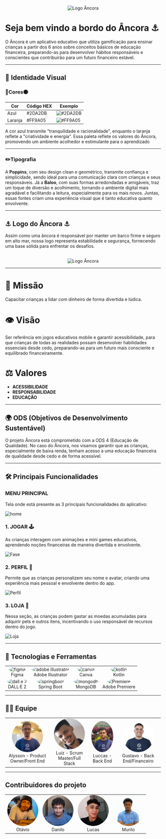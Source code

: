 <br />
<div align="center">
  <img src="https://github.com/user-attachments/assets/5e241c0c-e21a-476c-9178-c354dac6cd63" alt="Logo Âncora" width="350" height="300" />
</div>


# Seja bem vindo a bordo do **Âncora** ⚓

O Âncora é um aplicativo educativo que utiliza gamificação para ensinar crianças a partir dos 6 anos sobre conceitos básicos de educação financeira, preparando-as para desenvolver hábitos responsáveis e conscientes que contribuirão para um futuro financeiro estável.

---

## 🎨 **Identidade Visual**  

### 🔵**Cores**🟠  

| Cor             | Código HEX | Exemplo              |
|-----------------|------------|----------------------|
|    Azul  | #2DA2DB  | ![#2DA2DB](https://placehold.co/5x5/2DA2DB/2DA2DB) |
| Laranja         | #FF9A05  | ![#FF9A05](https://placehold.co/5x5/FF9A05/FF9A05) |

A cor azul transmite "tranquilidade e racionalidade", enquanto o laranja reflete a "criatividade e energia". Essa paleta reflete os valores do Âncora, promovendo um ambiente acolhedor e estimulante para o aprendizado

---

### ✏️**Tipografia**  
A **Poppins**, com seu design clean e geométrico, transmite confiança e simplicidade, sendo ideal para uma comunicação clara com crianças e seus responsáveis. Já a **Baloo**, com suas formas arredondadas e amigáveis, traz um toque de diversão e acolhimento, tornando o ambiente digital mais agradável e facilitando a leitura, especialmente para os mais novos. Juntas, essas fontes criam uma experiência visual que é tanto educativa quanto envolvente.

---

## ⚓ **Logo do Âncora** ⚓

Assim como uma âncora é responsável por manter um barco firme e seguro em alto mar, nossa logo representa estabilidade e segurança, fornecendo uma base sólida para enfrentar os desafios.

<br />
<div align="center">
  <img src="https://github.com/user-attachments/assets/5e241c0c-e21a-476c-9178-c354dac6cd63" alt="Logo Âncora" width="170" height="150" />
</div>

---

# 🎯 **Missão**  
Capacitar crianças a lidar com dinheiro de forma divertida e lúdica.

# 👁️ **Visão**  
Ser referência em jogos educativos mobile e garantir acessibilidade, para que crianças de todas as realidades possam desenvolver habilidades essenciais desde cedo, preparando-as para um futuro mais consciente e equilibrado financeiramente.

# ⚖️ **Valores**  
- **ACESSIBILIDADE**  
- **RESPONSABILIDADE**  
- **EDUCAÇÃO**  

---

## 🌍 **ODS (Objetivos de Desenvolvimento Sustentável)**  
O projeto Âncora está comprometido com a ODS 4 (Educação de Qualidade). No caso do Âncora, nos visamos garantir que as crianças, especialmente de baixa renda, tenham acesso a uma educação financeira de qualidade desde cedo e de forma acessível.

---

## 🛠️ **Principais Funcionalidades**

### **MENU PRINCIPAL**
Tela onde está presente as 3 principais funcionalidades do aplicativo:

![home](https://github.com/user-attachments/assets/a5b7b6a3-4c53-405e-b4a9-e65995d8b9a3)


### 1. **JOGAR** 🕹️
As crianças interagem com animações e mini games educativos, aprendendo noções financeiras de maneira divertida e envolvente.

![Fase](https://github.com/user-attachments/assets/ace93ac4-f6cc-4914-b3a5-3a1d1f6fe7ab)



### 2. **PERFIL** 👤
Permite que as crianças personalizem seu nome e avatar, criando uma experiência mais pessoal e envolvente dentro do app.

![Perfil](https://github.com/user-attachments/assets/92195a01-70be-4e97-aa95-dbef52661892)


### 3. **LOJA** 🏪
Nessa seção, as crianças podem gastar as moedas acumuladas para adquirir pets e outros itens, incentivando o uso responsável de recursos dentro do jogo.

![Loja](https://github.com/user-attachments/assets/60758076-fe5b-49db-a2a0-7ac7e7c3e2dd)


---
## 📱 **Tecnologias e Ferramentas**

<table align="center">
  <tr>
    <td align="center">
      <img src="https://github.com/user-attachments/assets/640a37f3-b739-4a65-a9dd-938f9f4ffe34" alt="figma" width="100" height="100" style="border-radius:50%;"><br>
      Figma
    </td>
    <td align="center">
      <img src="https://github.com/user-attachments/assets/940a92ef-e739-4191-a50f-e92975b70ddc" alt="adobe illustrator" width="100" height="100" style="border-radius:50%;"><br>
      Adobe Illustrator
    </td>
    <td align="center">
      <img src="https://github.com/user-attachments/assets/3b423558-e139-4e7e-81ea-24cec2e58ce3" alt="canva" width="100" height="100" style="border-radius:50%;"><br>
      Canva
    </td>
    <td align="center">
      <img src="https://github.com/user-attachments/assets/7700e671-5da7-4774-84a3-d8e9e151538e" alt="kotlin" width="100" height="100" style="border-radius:50%;"><br>
      Kotlin
    </td>
  </tr>
  <tr>
    <td align="center">
      <img src="https://github.com/user-attachments/assets/135ae4e7-adf3-494e-9890-a594a2935606" alt="dall e 2" width="100" height="100" style="border-radius:50%;"><br>
      DALL·E 2
    </td>
    <td align="center">
      <img src="https://github.com/user-attachments/assets/f85ceb1b-9eb6-45f5-a3a1-14a325779159" alt="springboot" width="100" height="100" style="border-radius:50%;"><br>
      Spring Boot
    </td>
    <td align="center">
      <img src="https://github.com/user-attachments/assets/0dbce1de-e4ea-402f-9011-db0cceadb937" alt="mongodb" width="100" height="100" style="border-radius:50%;"><br>
      MongoDB
    </td>
    <td align="center">
      <img src="https://github.com/user-attachments/assets/eb5e7213-8142-4622-9cd3-4aa98729c369" alt="Premiere" width="100" height="100" style="border-radius:50%;"><br>
      Adobe Premiere
    </td>
  </tr>
</table>

---
## 👨‍💻 **Equipe**  

<table align="center">
  <tr>
    <td align="center">
      <a href="https://www.linkedin.com/in/alysson-melo-6517732b0/" target="_blank">
        <img src="imgsreadme/alysson.jpg" alt="alysson" style="width: 100px; height: 100px; border-radius: 50%; object-fit: cover;">
      </a>
      <br>
      Alysson - Product Owner/Front End
    </td>
    <td align="center">
      <a href="https://www.linkedin.com/in/luiz-felipe-i/" target="_blank">
        <img src="imgsreadme/luiz.jpg" alt="luiz" style="width: 100px; height: 100px; border-radius: 50%; object-fit: cover;">
      </a>
      <br>
      Luiz - Scrum Master/Full Stack
    </td>
    <td align="center">
      <a href="https://www.linkedin.com/in/luccas-gabriel-62909b248/" target="_blank">
        <img src="imgsreadme/luccas.jpg" alt="luccas" style="width: 100px; height: 100px; border-radius: 50%; object-fit: cover;">
      </a>
      <br>
      Luccas - Back End
    </td>
    <td align="center">
      <a href="https://www.linkedin.com/in/gustavo-correia-572g48s/" target="_blank">
        <img src="imgsreadme/correia.jpg" alt="correia" style="width: 100px; height: 100px; border-radius: 50%; object-fit: cover;">
      </a>
      <br>
      Gustavo - Back End/Financeiro
    </td>
  </tr>
</table>


---
## **Contribuidores do projeto**

<table align="center">
  <tr>
    <td align="center">
      <a href="https://www.linkedin.com/in/otaviogon%C3%A7alves/" target="_blank">
        <img src="imgsreadme/Otavio.jpg" alt="Otavio" style="width: 100px; height: 100px; border-radius: 50%; object-fit: cover;">
      </a>
      <br>
      Otávio
    </td>
    <td align="center">
      <a href="https://www.linkedin.com/in/danilo-alcantara-096094210/" target="_blank">
        <img src="imgsreadme/dandan.jpg" alt="Danilo" style="width: 100px; height: 100px; border-radius: 50%; object-fit: cover;">
      </a>
      <br>
      Danilo
    </td>
    <td align="center">
      <a href="https://www.linkedin.com/in/lucas-miranda7/" target="_blank">
        <img src="imgsreadme/lucasmi.jpg" alt="Lucas" style="width: 100px; height: 100px; border-radius: 50%; object-fit: cover;">
      </a>
      <br>
      Lucas
    </td>
    <td align="center">
      <a href="https://www.linkedin.com/in/murilo-coelho10" target="_blank">
        <img src="imgsreadme/coelho.jpg" alt="Murilo" style="width: 100px; height: 100px; border-radius: 50%; object-fit: cover;">
      </a>
      <br>
      Murilo
    </td>
  </tr>
</table>

